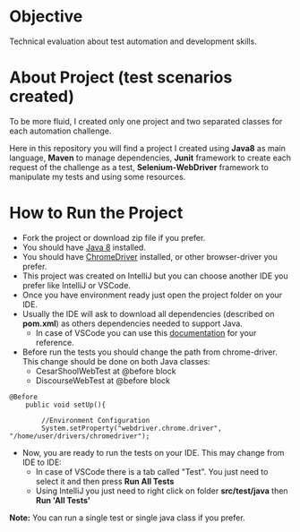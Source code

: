 # Objective
Technical evaluation about test automation and development skills.

# About Project (test scenarios created)
To be more fluid, I created only one project and two separated classes for each automation challenge.

Here in this repository you will find a project I created using __Java8__ as main language, __Maven__ to manage dependencies, __Junit__ framework to create each request of the challenge as a test, __Selenium-WebDriver__ framework to manipulate my tests and using some resources.


# How to Run the Project
* Fork the project or download zip file if you prefer.
* You should have [Java 8](https://www.java.com/en/download/help/index_installing.html) installed.
* You should have [ChromeDriver](https://chromedriver.chromium.org/downloads) installed, or other browser-driver you prefer.
* This project was created on IntelliJ but you can choose another IDE you prefer like IntelliJ or VSCode.
* Once you have environment ready just open the project folder on your IDE.
* Usually the IDE will ask to download all dependencies (described on __pom.xml__) as others dependencies needed to support Java.
  * In case of VSCode you can use this [documentation](https://code.visualstudio.com/docs/languages/java) for your reference.
* Before run the tests you should change the path from chrome-driver. This change should be done on both Java classes:
  * CesarShoolWebTest at @before block
  * DiscourseWebTest at @before block 
```shell
@Before
    public void setUp(){

        //Environment Configuration
        System.setProperty("webdriver.chrome.driver", "/home/user/drivers/chromedriver");
```
* Now, you are ready to run the tests on your IDE. This may change from IDE to IDE:
  * In case of VSCode there is a tab called "Test". You just need to select it and then press __Run All Tests__
  * Using IntelliJ you just need to right click on folder __src/test/java__ then __Run 'All Tests'__

__Note:__ You can run a single test or single java class if you prefer.

